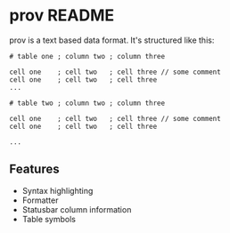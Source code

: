# prov README

prov is a text based data format. It's structured like this:

```text
# table one ; column two ; column three

cell one    ; cell two   ; cell three // some comment
cell one    ; cell two   ; cell three
...

# table two ; column two ; column three

cell one    ; cell two   ; cell three // some comment
cell one    ; cell two   ; cell three

...
```

## Features

- Syntax highlighting
- Formatter
- Statusbar column information
- Table symbols
